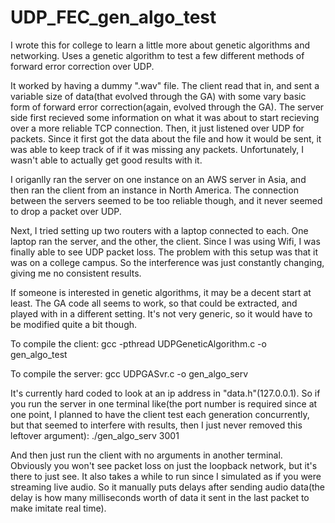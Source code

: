 # UDP_FEC_gen_algo_test
I wrote this for college to learn a little more about genetic algorithms and networking. Uses a genetic algorithm to test a few different methods of forward error correction over UDP.

It worked by having a dummy ".wav" file. The client read that in, and sent a variable size of data(that evolved through the GA) with some vary basic form of forward error correction(again, evolved through the GA). The server side first recieved some information on what it was about to start recieving over a more reliable TCP connection. Then, it just listened over UDP for packets. Since it first got the data about the file and how it would be sent, it was able to keep track of if it was missing any packets. Unfortunately, I wasn't able to actually get good results with it.

I origanlly ran the server on one instance on an AWS server in Asia, and then ran the client from an instance in North America. The connection between the servers seemed to be too reliable though, and it never seemed to drop a packet over UDP.

Next, I tried setting up two routers with a laptop connected to each. One laptop ran the server, and the other, the client. Since I was using Wifi, I was finally able to see UDP packet loss. The problem with this setup was that it was on a college campus. So the interference was just constantly changing, giving me no consistent results.

If someone is interested in genetic algorithms, it may be a decent start at least. The GA code all seems to work, so that could be extracted, and played with in a different setting. It's not very generic, so it would have to be modified quite a bit though.

To compile the client:
gcc -pthread UDPGeneticAlgorithm.c -o gen_algo_test

To compile the server:
gcc UDPGASvr.c -o gen_algo_serv


It's currently hard coded to look at an ip address in "data.h"(127.0.0.1). So if you run the server in one terminal like(the port number is required since at one point, I planned to have the client test each generation concurrently, but that seemed to interfere with results, then I just never removed this leftover argument):
./gen_algo_serv 3001

And then just run the client with no arguments in another terminal. Obviously you won't see packet loss on just the loopback network, but it's there to just see. It also takes a while to run since I simulated as if you were streaming live audio. So it manually puts delays after sending audio data(the delay is how many milliseconds worth of data it sent in the last packet to make imitate real time).

